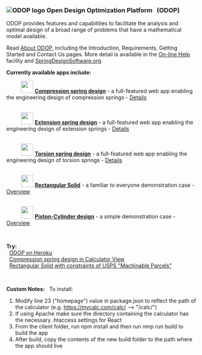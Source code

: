 ### ![ODOP logo](https://odop.herokuapp.com/favicon.ico "ODOP logo") Open Design Optimization Platform &nbsp; (ODOP)

ODOP provides features and capabilities to facilitate the analysis and optimal design 
of a broad range of problems that have a mathematical model available.   

Read [About ODOP](https://odop.herokuapp.com/docs/About), including the Introduction, Requirements, Getting Started and Contact Us pages. 
More detail is available in the [On-line Help](https://odop.herokuapp.com/docs/Help) facility and [SpringDesignSoftware.org](https://springdesignsoftware.org).   

**Currently available apps include:**

&nbsp; &nbsp; &nbsp; &nbsp; &nbsp; <img height="32" src="./client/public/designtypes/Spring/Compression/favicon.ico"> 
<b>[Compression spring design](https://odop.herokuapp.com?type=Spring%2FCompression)</b> - a full-featured web app enabling the engineering design of compression springs - 
[Details](https://odop.herokuapp.com/docs/Help/DesignTypes/Spring/Compression/description.html)   
<br />

&nbsp; &nbsp; &nbsp; &nbsp; &nbsp; <img height="32" src="./client/public/designtypes/Spring/Extension/favicon.ico"> 
<b>[Extension spring design](https://odop.herokuapp.com?type=Spring%2FExtension)</b> - a full-featured web app enabling the engineering design of extension springs - 
[Details](https://odop.herokuapp.com/docs/Help/DesignTypes/Spring/Extension/description.html)   
<br />

&nbsp; &nbsp; &nbsp; &nbsp; &nbsp; <img height="32" src="./client/public/designtypes/Spring/Torsion/favicon.ico"> 
<b>[Torsion spring design](https://odop.herokuapp.com?type=Spring%2FTorsion)</b> - a full-featured web app enabling the engineering design of torsion springs - 
[Details](https://odop.herokuapp.com/docs/Help/DesignTypes/Spring/Torsion/description.html)   
<br />

&nbsp; &nbsp; &nbsp; &nbsp; &nbsp; <img height="32" src="./client/public/designtypes/Solid/favicon.ico"> 
<b>[Rectangular Solid](https://odop.herokuapp.com?type=Solid)</b> - a familiar to everyone demonstration case - 
[Overview](https://odop.herokuapp.com/docs/Help/DesignTypes/Solid/description.html)   
<br />

&nbsp; &nbsp; &nbsp; &nbsp; &nbsp; <img height="32" src="./client/public/designtypes/Piston-Cylinder/favicon.ico"> 
<b>[Piston-Cylinder design](https://odop.herokuapp.com?type=Piston-Cylinder)</b> - a simple demonstration case - 
[Overview](https://odop.herokuapp.com/docs/Help/DesignTypes/Piston-Cylinder/description.html)   

&nbsp;

**Try:**   
&nbsp; [ODOP on Heroku](https://odop.herokuapp.com/?prompt)  
&nbsp; [Compression spring design in Calculator View](https://odop.herokuapp.com?view=Calculator&execute=welcomeCalc)  
&nbsp; [Rectangular Solid with constraints of USPS "Machinable Parcels"](https://odop.herokuapp.com?type=Solid&name=USPS_MachinableParcels)  

&nbsp;

**Custom Notes:**
&nbsp; To install:
1. Modify line 23 ("homepage") value in package.json to reflect the path of the calculator (e.g. https://mycalc.com/calc/ --> "/calc/")
2. If using Apache make sure the directory containing the calculator has the necessary .htaccess settings for React
3. From the client folder, run npm install and then run nmp run build to build the app
4. After build, copy the contents of the new build folder to the path where the app should live
